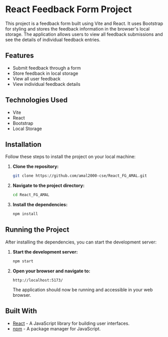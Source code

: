 # React Feedback Form Project

This project is a feedback form built using Vite and React. It uses Bootstrap for styling and stores the feedback information in the browser's local storage. The application allows users to view all feedback submissions and see the details of individual feedback entries.


## Features

- Submit feedback through a form
- Store feedback in local storage
- View all user feedback
- View individual feedback details

## Technologies Used

- Vite
- React
- Bootstrap
- Local Storage


## Installation

Follow these steps to install the project on your local machine:

1. **Clone the repository:**

    ```bash
    git clone https://github.com/amal2000-cse/React_FG_AMAL.git
    ```

2. **Navigate to the project directory:**

    ```bash
    cd React_FG_AMAL
    ```

3. **Install the dependencies:**

    ```bash
    npm install
    ```

## Running the Project

After installing the dependencies, you can start the development server:

1. **Start the development server:**

    ```bash
    npm start
    ```

2. **Open your browser and navigate to:**

    ```
    http://localhost:5173/
    ```

    The application should now be running and accessible in your web browser.

## Built With

- [React](https://reactjs.org/) - A JavaScript library for building user interfaces.
- [npm](https://www.npmjs.com/) - A package manager for JavaScript.
